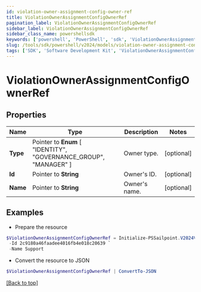 ```yaml
---
id: violation-owner-assignment-config-owner-ref
title: ViolationOwnerAssignmentConfigOwnerRef
pagination_label: ViolationOwnerAssignmentConfigOwnerRef
sidebar_label: ViolationOwnerAssignmentConfigOwnerRef
sidebar_class_name: powershellsdk
keywords: ['powershell', 'PowerShell', 'sdk', 'ViolationOwnerAssignmentConfigOwnerRef'] 
slug: /tools/sdk/powershell/v2024/models/violation-owner-assignment-config-owner-ref
tags: ['SDK', 'Software Development Kit', 'ViolationOwnerAssignmentConfigOwnerRef']
---
```



# ViolationOwnerAssignmentConfigOwnerRef

## Properties

Name | Type | Description | Notes
------------ | ------------- | ------------- | -------------
**Type** |  Pointer to  **Enum** [  "IDENTITY",    "GOVERNANCE_GROUP",    "MANAGER" ] | Owner type. | [optional] 
**Id** |  Pointer to **String** | Owner's ID. | [optional] 
**Name** |  Pointer to **String** | Owner's name. | [optional] 

## Examples

- Prepare the resource
```powershell
$ViolationOwnerAssignmentConfigOwnerRef = Initialize-PSSailpoint.V2024ViolationOwnerAssignmentConfigOwnerRef  -Type IDENTITY `
 -Id 2c9180a46faadee4016fb4e018c20639 `
 -Name Support
```

- Convert the resource to JSON
```powershell
$ViolationOwnerAssignmentConfigOwnerRef | ConvertTo-JSON
```


[[Back to top]](#) 

